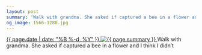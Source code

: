 ```yaml
---
layout: post
summary: 'Walk with grandma. She asked if captured a bee in a flower and I think I didn’t'
og_image: 1566-1280.jpg
---
```


<p>
 <time>
  <a href="/1566">
   {{ page.date | date: "%B %-d, %Y" }}
  </a>
 </time>
 <a href="/1566">
  <img alt="{{ page.summary }}" sizes="(min-width: 700px) 50vw, calc(100vw - 2rem)" src="{{ site.assets_url }}/1566-640.jpg" srcset="{{ site.assets_url }}/1566-320.jpg 320w, {{ site.assets_url }}/1566-640.jpg 640w, {{ site.assets_url }}/1566-960.jpg 960w, {{ site.assets_url }}/1566-1280.jpg 1280w"/>
 </a>
 <span>
  Walk with grandma. She asked if captured a bee in a flower and I think I didn’t
 </span>
</p>

